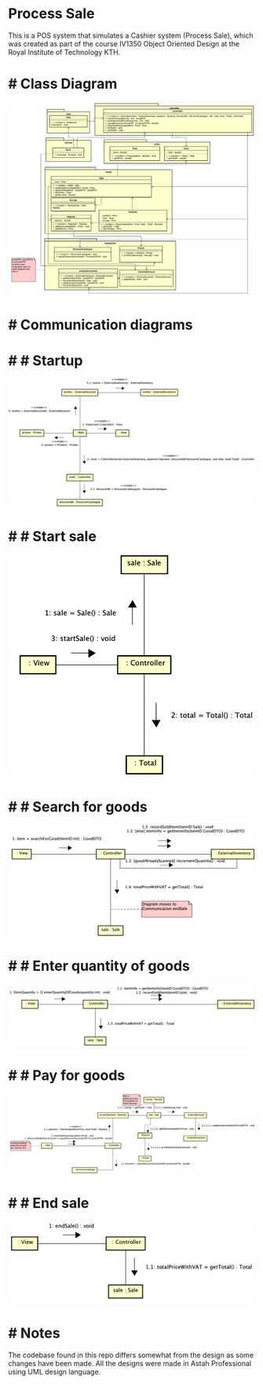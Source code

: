 # Process Sale
This is a POS system that simulates a Cashier system (Process Sale), which was created as part of the course IV1350 Object Oriented Design at the Royal Institute of Technology KTH.

# # Class Diagram
![Alt text](Design/MVC.png)

# # Communication diagrams

# # # Startup
![Alt text](Design/startup.png)

# # # Start sale
![Alt text](Design/startSale.png)

# # # Search for goods
![Alt text](Design/searchForGood.png)

# # # Enter quantity of goods
![Alt text](Design/enterQuantityOfGoods.png)

# # # Pay for goods
![Alt text](Design/enterPaidAmount.png)

# # # End sale
![Alt text](Design/endSale.png)

# # Notes
The codebase found in this repo differs somewhat from the design as some changes have been made. All the designs were made in Astah Professional using UML design language.